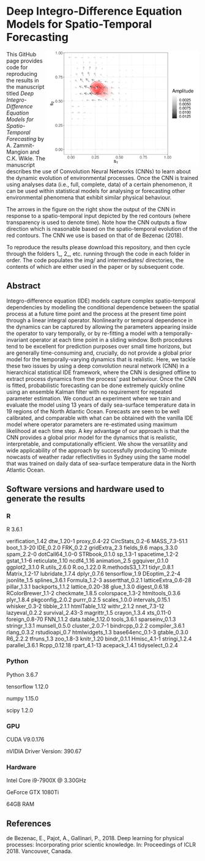# Deep Integro-Difference Equation Models for Spatio-Temporal Forecasting

<img align="right" src="https://github.com/andrewzm/deepIDE/blob/master/2_Fit_CNN_IDE/img/BallResults1.png" alt="drawing" width="400"/>


This GitHub page provides code for reproducing the results in the manuscript titled *Deep Integro-Difference Equation Models for Spatio-Temporal Forecasting* by A. Zammit-Mangion and C.K. Wikle. The manuscript describes the use of Convolution Neural Networks (CNNs) to learn about the dynamic evolution of environmental processes. Once the CNN is trained using analyses data (i.e., full, complete, data) of a certain phenomenon, it can be used within statistical models for analysing or forecasting other environmental phenomena that exhibit similar physical behaviour.

The arrows in the figure on the right show the output of the CNN in response to a spatio-temporal input depicted by the red contours (where transparency is used to denote time). Note how the CNN outputs a flow direction which is reasonable based on the spatio-temporal evolution of the red contours. The CNN we use is based on that of de Bezenac (2018).

To reproduce the results please download this repository, and then cycle through the folders 1_, 2_, etc. running through the code in each folder in order. The code populates the img/ and intermediates/ directories, the contents of which are either used in the paper or by subsequent code.


## Abstract

Integro-difference equation (IDE) models capture complex spatio-temporal dependencies by modelling the conditional dependence between the spatial process at a future time point and the process at the present time point through a linear integral operator. Nonlinearity or temporal dependence in the dynamics can be captured by allowing the parameters appearing inside the operator to vary temporally, or by re-fitting a model with a temporally-invariant operator at each time point in a sliding window. Both procedures tend to be excellent for prediction purposes over small time horizons, but are generally time-consuming and, crucially, do not provide a global prior model for the temporally-varying dynamics that is realistic.  Here, we tackle these two issues by using a deep convolution neural network (CNN) in a hierarchical statistical IDE framework, where the CNN is designed offline to extract process dynamics from the process' past behaviour. Once the CNN is fitted, probabilistic forecasting can be done extremely quickly online using an ensemble Kalman filter with no requirement for repeated parameter estimation. We conduct an experiment where we train and evaluate the model using 13 years of daily sea-surface temperature data in 19 regions of the North Atlantic Ocean. Forecasts are seen to be well calibrated, and comparable with what can be obtained with the vanilla IDE model where operator parameters are re-estimated using maximum likelihood at each time step. A key advantage of our approach is that the CNN provides a global prior model for the dynamics that is realistic, interpretable, and computationally efficient. We show the versatility and wide applicability of the approach by successfully producing 10-minute nowcasts of weather radar reflectivities in Sydney using the same model that was trained on daily data of sea-surface temperature data in the North Atlantic Ocean.


## Software versions and hardware used to generate the results

### R

R 3.6.1

verification_1.42 dtw_1.20-1        proxy_0.4-22      CircStats_0.2-6
MASS_7.3-51.1     boot_1.3-20       IDE_0.2.0         FRK_0.2.2
gridExtra_2.3     fields_9.6        maps_3.3.0        spam_2.2-0
dotCall64_1.0-0   STRbook_0.1.0     sp_1.3-1          spacetime_1.2-2
gstat_1.1-6       reticulate_1.10   ncdf4_1.16        animation_2.5
ggquiver_0.1.0    ggplot2_3.1.0     R.utils_2.6.0     R.oo_1.22.0
R.methodsS3_1.7.1 tidyr_0.8.1       Matrix_1.2-17     lubridate_1.7.4
dplyr_0.7.6       tensorflow_1.9
DEoptim_2.2-4       jsonlite_1.5        splines_3.6.1
Formula_1.2-3       assertthat_0.2.1    latticeExtra_0.6-28
pillar_1.3.1        backports_1.1.2     lattice_0.20-38
glue_1.3.0          digest_0.6.18       RColorBrewer_1.1-2
checkmate_1.8.5     colorspace_1.3-2    htmltools_0.3.6
plyr_1.8.4          pkgconfig_2.0.2     purrr_0.2.5
scales_1.0.0        intervals_0.15.1    whisker_0.3-2
tibble_2.1.1        htmlTable_1.12      withr_2.1.2
nnet_7.3-12         lazyeval_0.2.2      survival_2.43-3
magrittr_1.5        crayon_1.3.4        xts_0.11-0
foreign_0.8-70      FNN_1.1.2           data.table_1.12.0
tools_3.6.1         sparseinv_0.1.3     stringr_1.3.1
munsell_0.5.0       cluster_2.0.7-1     bindrcpp_0.2.2
compiler_3.6.1      rlang_0.3.2         rstudioapi_0.7
htmlwidgets_1.3     base64enc_0.1-3     gtable_0.3.0
R6_2.2.2            tfruns_1.3          zoo_1.8-3
knitr_1.20          bindr_0.1.1         Hmisc_4.1-1
stringi_1.2.4       parallel_3.6.1      Rcpp_0.12.18
rpart_4.1-13        acepack_1.4.1       tidyselect_0.2.4

### Python

Python 3.6.7

tensorflow 1.12.0

numpy 1.15.0

scipy 1.2.0

### GPU

CUDA V9.0.176

nVIDIA Driver Version: 390.67

### Hardware

Intel Core i9-7900X @ 3.30GHz

GeForce GTX 1080Ti

64GB RAM


## References

de Bezenac, E., Pajot, A., Gallinari, P., 2018. Deep learning for physical processes: Incorporating
prior scientic knowledge. In: Proceedings of ICLR 2018. Vancouver, Canada.
